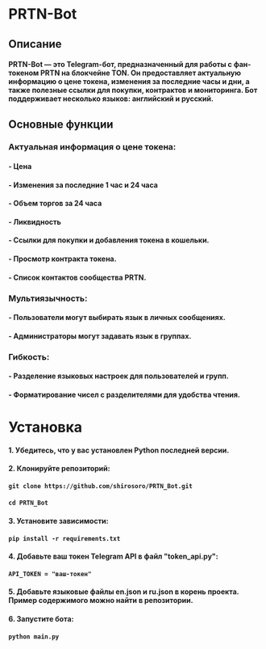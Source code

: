 <h1><b>PRTN-Bot</b></h1>

<h2>Описание</h2>
<h4>PRTN-Bot — это Telegram-бот, предназначенный для работы с фан-токеном PRTN на блокчейне TON.
Он предоставляет актуальную информацию о цене токена, изменения за последние часы и дни, а также полезные ссылки для покупки, контрактов и мониторинга.
Бот поддерживает несколько языков: английский и русский.</h4>

<h2>Основные функции</h2>
<h3>Актуальная информация о цене токена:</h3>
<h4>- Цена</h4>
<h4>- Изменения за последние 1 час и 24 часа</h4>
<h4>- Объем торгов за 24 часа</h4>
<h4>- Ликвидность</h4>
<h4>- Ссылки для покупки и добавления токена в кошельки.</h4>
<h4>- Просмотр контракта токена.</h4>
<h4>- Список контактов сообщества PRTN.</h4>
<h3>Мультиязычность:</h3>
<h4>- Пользователи могут выбирать язык в личных сообщениях.</h4>
<h4>- Администраторы могут задавать язык в группах.</h4>
<h3>Гибкость:</h3>
<h4>- Разделение языковых настроек для пользователей и групп.</h4>
<h4>- Форматирование чисел с разделителями для удобства чтения.</h4>

<h1>Установка</h1>
<h4>1. Убедитесь, что у вас установлен Python последней версии.</h4>
<h4>2. Клонируйте репозиторий:</h4>

<h4><code>git clone https://github.com/shirosoro/PRTN_Bot.git</code></h4>
<h4><code>cd PRTN_Bot</code></h4>

<h4>3. Установите зависимости:</h4>
<h4><code>pip install -r requirements.txt</code></h4>

<h4>4. Добавьте ваш токен Telegram API в файл "token_api.py":</h4>
<h4><code>API_TOKEN = "ваш-токен"</code></h4>

<h4>5. Добавьте языковые файлы en.json и ru.json в корень проекта. Пример содержимого можно найти в репозитории.</h4>

<h4>6. Запустите бота:</h4>
<h4><code>python main.py</code></h4>
